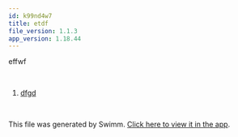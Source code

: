 ```yaml
---
id: k99nd4w7
title: etdf
file_version: 1.1.3
app_version: 1.18.44
---
```


<!-- Intro - Do not remove this comment -->
effwf

<br/>

<!-- Steps - Do not remove this comment -->
1. [dfgd](https://www.youtube.com/watch?v=T09WY1h046w)


<br/>

This file was generated by Swimm. [Click here to view it in the app](https://app.swimm.io/repos/Z2l0aHViJTNBJTNBY3NoYXJwLXNoYXVsLXRlc3QlM0ElM0Fzd2ltbWlv/playlists/k99nd4w7).
